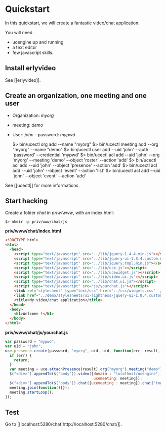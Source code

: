 # Quickstart

In this quickstart, we will create a fantastic video/chat application.

You will need:

* ucengine up and running
* a text editor
* few javascript skills.

## Install erlyvideo

See [[erlyvideo]].

## Create an organization, one meeting and one user

* Organization: *myorg*
* meeting:  *demo*
* User: *john* - password: *mypwd*

    $> bin/ucectl org add --name "myorg"
    $> bin/ucectl meeting add --org "myorg" --name "demo"
    $> bin/ucectl user add --uid 'john' --auth 'password' --credential 'mypwd'
    $> bin/ucectl acl add --uid 'john' --org 'myorg' --meeting 'demo' --object 'roster' --action 'add'
    $> bin/ucectl acl add --uid 'john' --object 'presence' --action 'add'
    $> bin/ucectl acl add --uid 'john' --object 'event' --action 'list'
    $> bin/ucectl acl add --uid 'john' --object 'event' --action 'add'

See [[ucectl]] for more informations.

## Start hacking

Create a folder *chat* in *priw/www*, with an index.html:

    $> mkdir -p priv/www/chat/js

**priv/www/chat/index.html**

```html
<!DOCTYPE html>
<html>
  <head>
    <script type="text/javascript" src="../lib/jquery-1.4.4.min.js"></script>
    <script type="text/javascript" src="../lib/jquery-ui-1.8.4.custom.min.js"></script>
    <script type="text/javascript" src="../lib/jquery.tmpl.min.js"></script>
    <script type="text/javascript" src="../lib/uce.js"></script>
    <script type="text/javascript" src="../lib/ucewidget.js"></script>
    <script type="text/javascript" src="../lib/video.ui.js"></script>
    <script type="text/javascript" src="../lib/chat.ui.js"></script>
    <script type="text/javascript" src="js/yourchat.js"></script>
    <link rel="stylesheet" type="text/css" href="../css/widgets.css"  />
    <link href="../demo/stylesheets/ui-lightness/jquery-ui-1.8.4.custom.css" media="screen" rel="stylesheet" type="text/css" />
    <title>My video/chat application</title>
  </head>
  <body>
    <h1>Welcome !</h1>
  </body>
</html>
```

**priv/www/chat/js/yourchat.js**

```javascript
var password = "mypwd";
var uid = "john";
uce.presence.create(password, "myorg", uid, uid, function(err, result, xhr) {
  if (err) {
    return;
  }
  var meeting = uce.attachPresence(result).org("myorg").meeting("demo");
  $("<div>").appendTo($("body")).video({domain : "localhost/ucengine",
                                        ucemeeting: meeting});
  $("<div>").appendTo($("body")).chat({ucemeeting : meeting}).chat('toggleMode', 'big');
  meeting.join(function(){});
  meeting.startLoop();
});
```

## Test

Go to [[localhost:5280/chat|http://localhost:5280/chat/]].
